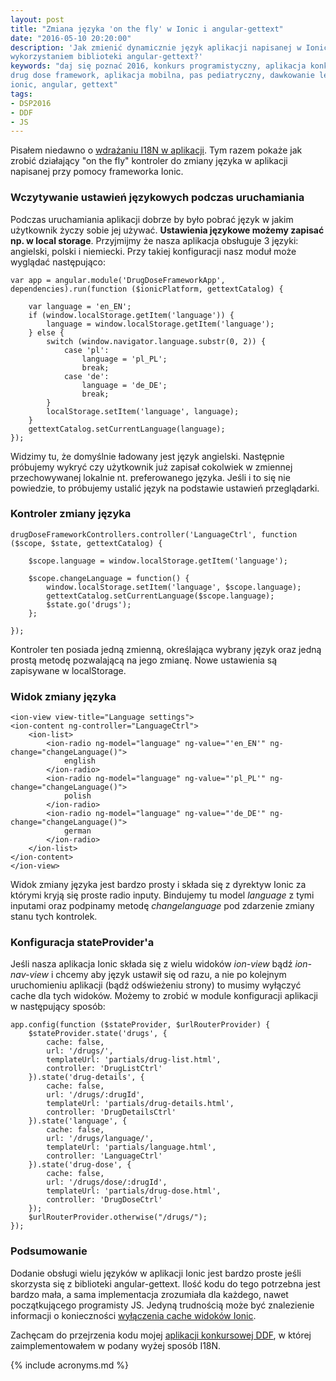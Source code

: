 ```yaml
---
layout: post
title: "Zmiana języka 'on the fly' w Ionic i angular-gettext"
date: "2016-05-10 20:20:00"
description: 'Jak zmienić dynamicznie język aplikacji napisanej w Ionic z 
wykorzystaniem biblioteki angular-gettext?'
keywords: "daj się poznać 2016, konkurs programistyczny, aplikacja konkursowa,
drug dose framework, aplikacja mobilna, pas pediatryczny, dawkowanie leków,
ionic, angular, gettext"
tags:
- DSP2016
- DDF
- JS
---
```


Pisałem niedawno o [wdrażaniu I18N w aplikacji][1]. Tym razem pokaże jak zrobić 
działający "on the fly" kontroler do zmiany języka w aplikacji napisanej przy pomocy
frameworka Ionic.

### Wczytywanie ustawień językowych podczas uruchamiania

Podczas uruchamiania aplikacji dobrze by było pobrać język w jakim użytkownik 
życzy sobie jej używać. **Ustawienia językowe możemy zapisać np. w local storage**.
Przyjmijmy że nasza aplikacja obsługuje 3 języki: angielski, polski i niemiecki.
Przy takiej konfiguracji nasz moduł może wyglądać następująco:

    var app = angular.module('DrugDoseFrameworkApp', dependencies).run(function ($ionicPlatform, gettextCatalog) {

        var language = 'en_EN';
        if (window.localStorage.getItem('language')) {
            language = window.localStorage.getItem('language');
        } else {
            switch (window.navigator.language.substr(0, 2)) {
                case 'pl':
                    language = 'pl_PL';
                    break;
                case 'de':
                    language = 'de_DE';
                    break;
            }
            localStorage.setItem('language', language);
        }
        gettextCatalog.setCurrentLanguage(language);
    });

Widzimy tu, że domyślnie ładowany jest język angielski. Następnie próbujemy wykryć
czy użytkownik już zapisał cokolwiek w zmiennej przechowywanej lokalnie nt.
preferowanego języka. Jeśli i to się nie powiedzie, to próbujemy ustalić język
na podstawie ustawień przeglądarki.

### Kontroler zmiany języka

    drugDoseFrameworkControllers.controller('LanguageCtrl', function ($scope, $state, gettextCatalog) {

        $scope.language = window.localStorage.getItem('language');

        $scope.changeLanguage = function() {
            window.localStorage.setItem('language', $scope.language);
            gettextCatalog.setCurrentLanguage($scope.language);
            $state.go('drugs');
        };

    });

Kontroler ten posiada jedną zmienną, określająca wybrany język oraz jedną prostą
metodę pozwalającą na jego zmianę. Nowe ustawienia są zapisywane w localStorage.

### Widok zmiany języka

    <ion-view view-title="Language settings">
    <ion-content ng-controller="LanguageCtrl">
        <ion-list>
            <ion-radio ng-model="language" ng-value="'en_EN'" ng-change="changeLanguage()">
                english
            </ion-radio>
            <ion-radio ng-model="language" ng-value="'pl_PL'" ng-change="changeLanguage()">
                polish
            </ion-radio>
            <ion-radio ng-model="language" ng-value="'de_DE'" ng-change="changeLanguage()">
                german
            </ion-radio>
        </ion-list>
    </ion-content>
    </ion-view>

Widok zmiany języka jest bardzo prosty i składa się z dyrektyw Ionic za którymi
kryją się proste radio inputy. Bindujemy tu model *language* z tymi inputami oraz
podpinamy metodę *changelanguage* pod zdarzenie zmiany stanu tych kontrolek.

### Konfiguracja stateProvider'a

Jeśli nasza aplikacja Ionic składa się z wielu widoków *ion-view* bądź *ion-nav-view*
i chcemy aby język ustawił się od razu, a nie po kolejnym uruchomieniu aplikacji
(bądź odświeżeniu strony) to musimy wyłączyć cache dla tych widoków. Możemy to 
zrobić w module konfiguracji aplikacji w następujący sposób:

    app.config(function ($stateProvider, $urlRouterProvider) {
        $stateProvider.state('drugs', {
            cache: false,
            url: '/drugs/',
            templateUrl: 'partials/drug-list.html',
            controller: 'DrugListCtrl'
        }).state('drug-details', {
            cache: false,
            url: '/drugs/:drugId',
            templateUrl: 'partials/drug-details.html',
            controller: 'DrugDetailsCtrl'
        }).state('language', {
            cache: false,
            url: '/drugs/language/',
            templateUrl: 'partials/language.html',
            controller: 'LanguageCtrl'
        }).state('drug-dose', {
            cache: false,
            url: '/drugs/dose/:drugId',
            templateUrl: 'partials/drug-dose.html',
            controller: 'DrugDoseCtrl'
        });
        $urlRouterProvider.otherwise("/drugs/");
    });

### Podsumowanie

Dodanie obsługi wielu języków w aplikacji Ionic jest bardzo proste jeśli skorzysta 
się z biblioteki angular-gettext. Ilość kodu do tego potrzebna jest bardzo mała,
a sama implementacja zrozumiała dla każdego, nawet początkującego programisty
JS. Jedyną trudnością może być znalezienie informacji o konieczności [wyłączenia
cache widoków Ionic][2].

Zachęcam do przejrzenia kodu mojej [aplikacji konkursowej DDF][3], w której 
zaimplementowałem w podany wyżej sposób I18N.




[1]: {{site.url}}/2016/04/26/i18n-z-angularjs-gettext.html
[2]: http://ionicframework.com/docs/api/directive/ionNavView/
[3]: https://github.com/maciejlew/drug-dose-framework

{% include acronyms.md %}